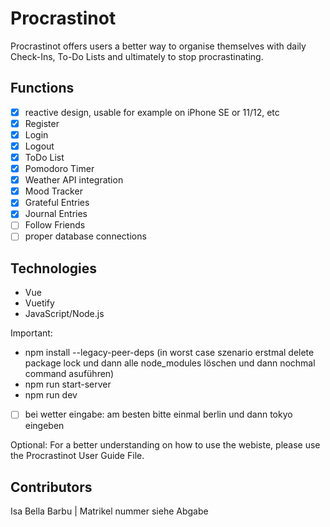 # Procrastinot

Procrastinot offers users a better way to organise themselves with daily Check-Ins, To-Do Lists and ultimately to stop procrastinating.

## Functions
- [x] reactive design, usable for example on iPhone SE or 11/12, etc
- [x] Register
- [x] Login
- [x] Logout
- [x] ToDo List 
- [x] Pomodoro Timer
- [x] Weather API integration
- [x] Mood Tracker
- [x] Grateful Entries
- [x] Journal Entries
- [ ] Follow Friends 
- [ ] proper database connections

## Technologies
- Vue
- Vuetify
- JavaScript/Node.js

Important:
- npm install --legacy-peer-deps (in worst case szenario erstmal delete package lock und dann alle node_modules löschen und dann nochmal command asuführen)
- npm run start-server
- npm run dev
- [ ] bei wetter eingabe: am besten bitte einmal berlin und dann tokyo eingeben 
 
Optional:
For a better understanding on how to use the webiste, please use the Procrastinot User Guide File.
## Contributors
Isa Bella Barbu | Matrikel nummer siehe Abgabe  

